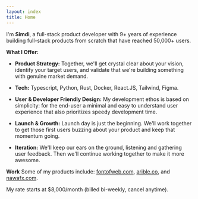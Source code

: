 ```yaml
---
layout: index
title: Home
---
```

I'm **Simdi**, a full-stack product developer with 9+ years of experience building full-stack products from scratch that
have reached 50,000+ users.

**What I Offer:**
- **Product Strategy:** Together, we'll get crystal clear about your vision, identify your target users, and validate
that we're building something with genuine market demand.


- **Tech:** Typescript, Python, Rust, Docker, React.JS, Tailwind, Figma.


- **User & Developer Friendly Design:** My development ethos is based on simplicity: for the end-user a minimal and easy
to understand user experience that also prioritizes speedy development time.


- **Launch & Growth:** Launch day is just the beginning. We'll work together to get those first users buzzing about your
product and keep that momentum going.


- **Iteration:** We'll keep our ears on the ground, listening and gathering user feedback. Then we'll continue working
together to make it more awesome.

**Work**
Some of my products include: [fontofweb.com](#), [arible.co](#), and [nawafx.com](#). 

My rate starts at $8,000/month (billed bi-weekly, cancel anytime).